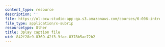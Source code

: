 ```yaml
---
content_type: resource
description: ''
file: https://ol-ocw-studio-app-qa.s3.amazonaws.com/courses/6-006-introduction-to-algorithms-fall-2011/842f28c9836942f39fac8378b5ac72b2_Aa2sqUhIn-E.srt
file_type: application/x-subrip
resourcetype: Other
title: 3play caption file
uid: 842f28c9-8369-42f3-9fac-8378b5ac72b2
---
```

